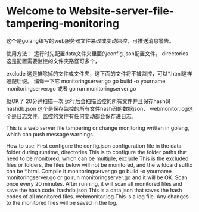 # Welcome to Website-server-file-tampering-monitoring

这个是golang编写的web服务器文件篡改或变动监控，可推送消息警告。

使用方法：
运行时先配置data文件夹里面的config.json配置文件，
directories 这是配置需要监控的文件夹路径可多个，

exclude 这是排除掉的文件或文件夹，这下面的文件将不被监控，可以*.html这样通配后缀。
编译一下它 monitoringserver.go
go build -o yourname monitoringserver.go
或者
go run monitoringserver.go

就OK了 20分钟扫描一次 
运行后会扫描监控的所有文件并且保存hash码
hashdb.json 这个是保存监控的所有文件hash码的数据json，
webmonitor.log这个是日志文件，监控的文件有任何变动都会保存进日志。

This is a web server file tampering or change monitoring written in golang, which can push message warnings.

How to use: First configure the config.json configuration file in the data folder during runtime, directories This is to configure the folder paths that need to be monitored, which can be multiple, exclude This is the excluded files or folders, the files below will not be monitored, and the wildcard suffix can be *.html. Compile it monitoringserver.go go build -o yourname monitoringserver.go or go run monitoringserver.go and it will be OK. Scan once every 20 minutes. After running, it will scan all monitored files and save the hash code. hashdb.json This is a data json that saves the hash codes of all monitored files. webmonitor.log This is a log file. Any changes to the monitored files will be saved in the log.
